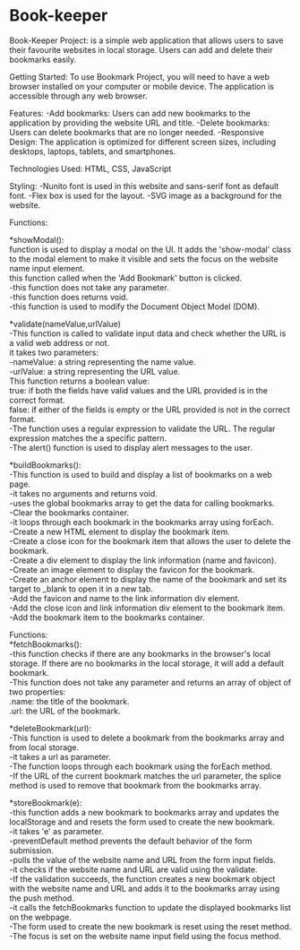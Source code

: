 # Book-keeper
Book-Keeper Project: 
 is a simple  web application that allows users to save   their favourite websites in local storage.
 Users can add and delete their bookmarks easily.

Getting Started:
 To use Bookmark Project, you will need to have a web browser installed on your computer or mobile device. 
 The application is accessible through any web browser.

 Features:
 -Add bookmarks: Users can add new bookmarks to the application by providing the website URL and title.
 -Delete bookmarks: Users can delete bookmarks that are no longer needed.
 -Responsive Design: The application is optimized for different screen sizes, including desktops, laptops, tablets, and smartphones.

Technologies Used:
 HTML, CSS, JavaScript

Styling:
 -Nunito font is used in this website and sans-serif font as default font.
 -Flex box is used for the layout. 
 -SVG image as a background for the website.


Functions:

*showModal():<br>
 function is used to display a modal on the UI. It adds the 'show-modal' class to the modal element to make it visible and sets the focus on the website name input element.<br>
 this function called when the 'Add Bookmark' button is clicked. <br>
 -this function does not take any parameter.<br>
 -this function does returns void. <br>
 -this function is used to modify the Document Object Model (DOM).


*validate(nameValue,urlValue)<br>
 -This function is called to validate input data and check whether the URL is a valid web address or not.<br>
 it takes two parameters:<br>
 -nameValue: a string representing the name value.<br>
 -urlValue: a string representing the URL value.<br>
 This function returns a boolean value:<br>
 true: if both the fields have valid values and the URL provided is in the correct format.<br>
 false: if either of the fields is empty or the URL provided is not in the correct format.<br>
 -The function uses a regular expression to validate the URL. The regular expression matches the a specific pattern.<br>
 -The alert() function is used to display alert messages to the user.<br>


*buildBookmarks():<br>
 -This function is used to build and display a list of bookmarks on a web page.<br>
 -it takes no arguments and returns void.<br>
 -uses the global bookmarks array to get the data for calling bookmarks.<br>
 -Clear the bookmarks container.<br>
 -it loops through each bookmark in the bookmarks array using forEach.<br>
 -Create a new HTML element to display the bookmark item.<br>
 -Create a close icon for the bookmark item that allows the user to delete the bookmark.<br>
 -Create a div element to display the link information (name and favicon).<br>
 -Create an image element to display the favicon for the bookmark.<br>
 -Create an anchor element to display the name of the bookmark and set its target to _blank to open it in a new tab.<br>
 -Add the favicon and name to the link information div element.<br>
 -Add the close icon and link information div element to the bookmark item.<br>
 -Add the bookmark item to the bookmarks container.<br>


Functions:<br>
*fetchBookmarks():<br>
 -this function checks if there are any bookmarks in the browser's local storage. If there are no bookmarks in the local storage, it will add a default bookmark.<br>
 -This function does not take any parameter and returns an array of object of two properties:<br>
 .name: the title of the bookmark.<br>
 .url: the URL of the bookmark.<br>


*deleteBookmark(url):<br>
 -This function is used to delete a bookmark from the bookmarks array and from local storage. <br>
 -it takes a url as parameter.<br>
 -The function loops through each bookmark using the forEach method.<br>
 -If the URL of the current bookmark matches the url parameter, the splice method is used to remove that bookmark from the bookmarks array.<br>


*storeBookmark(e):<br>
 -this function adds a new bookmark to bookmarks array and updates the localStorage and and resets the form used to create the new bookmark.<br>
 -it takes 'e' as parameter.<br>
 -preventDefault method prevents the default behavior of the form submission.<br>
 -pulls the value of the website name and URL from the form input fields.<br>
 -it checks if the website name and URL are valid using the validate.<br>
 -If the validation succeeds, the function creates a new bookmark object with the website name and URL and adds it to the bookmarks array using the push method.<br>
 -it calls the fetchBookmarks function to update the displayed bookmarks list on the webpage.<br>
 -The form used to create the new bookmark is reset using the reset method.<br>
 -The focus is set on the website name input field using the focus method.